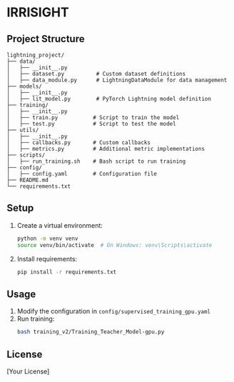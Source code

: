 # IRRISIGHT

## Project Structure
```
lightning_project/
├── data/
│   ├── __init__.py
│   ├── dataset.py          # Custom dataset definitions
│   ├── data_module.py      # LightningDataModule for data management
├── models/
│   ├── __init__.py
│   ├── lit_model.py        # PyTorch Lightning model definition
├── training/
│   ├── __init__.py
│   ├── train.py           # Script to train the model
│   ├── test.py            # Script to test the model
├── utils/
│   ├── __init__.py
│   ├── callbacks.py       # Custom callbacks
│   ├── metrics.py         # Additional metric implementations
├── scripts/
│   ├── run_training.sh    # Bash script to run training
├── config/
│   ├── config.yaml        # Configuration file
├── README.md
└── requirements.txt
```

## Setup
1. Create a virtual environment:
   ```bash
   python -m venv venv
   source venv/bin/activate  # On Windows: venv\Scripts\activate
   ```

2. Install requirements:
   ```bash
   pip install -r requirements.txt
   ```

## Usage
1. Modify the configuration in `config/supervised_training_gpu.yaml`
2. Run training:
   ```bash
   bash training_v2/Training_Teacher_Model-gpu.py
   ```

## License
[Your License]
